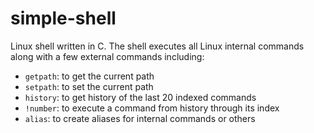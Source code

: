# simple-shell

Linux shell written in C. The shell executes all Linux internal commands along with a few external commands including:

* `getpath`: to get the current path
* `setpath`: to set the current path
* `history`: to get history of the last 20 indexed commands
* `!number`: to execute a command from history through its index
* `alias`: to create aliases for internal commands or others
